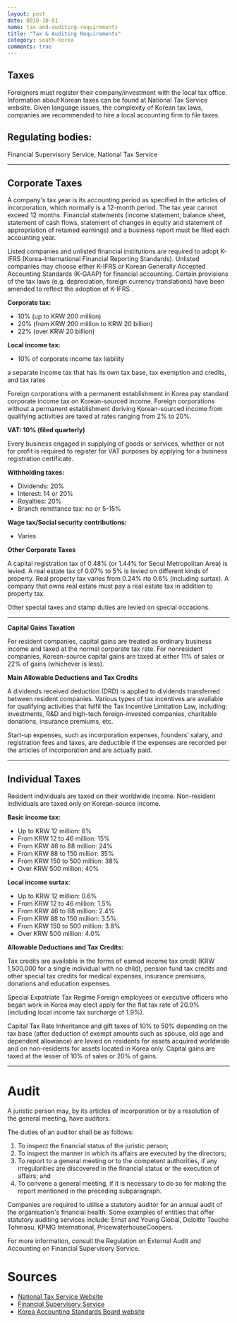 ```yaml
---
layout: post
date: 0010-10-01
name: tax-and-auditing-requirements
title: "Tax & Auditing Requirements"
category: south-korea
comments: true
---
```


## Taxes

Foreigners must register their company/investment with the local tax office. Information about Korean taxes can be found at National Tax Service website. Given language issues, the complexity of Korean tax laws, companies are recommended to hire a local accounting firm to file taxes. 

## Regulating bodies: 

Financial Supervisory Service, National Tax Service

**  **

## Corporate Taxes

A company's tax year is its accounting period as specified in the articles of incorporation, which normally is a 12-month period. The tax year cannot exceed 12 months. Financial statements (income statement, balance sheet, statement of cash flows, statement of changes in equity and statement of appropriation of retained earnings) and a business report must be filed each accounting year.

Listed companies and unlisted financial institutions are required to adopt K-IFRS (Korea-International Financial Reporting Standards). Unlisted companies may choose either K-IFRS or Korean Generally Accepted Accounting Standards (K-GAAP) for financial accounting. Certain provisions of the tax laws (e.g. depreciation, foreign currency translations) have been amended to reflect the adoption of K-IFRS .

**Corporate tax:** 

   - 10% (up to KRW 200 million)  
   - 20% (from KRW 200 million to KRW 20 billion)
   - 22% (over KRW 20 billion)

**Local income tax:**

   - 10% of corporate income tax liability
    
a separate income tax that has its own tax base, tax exemption and credits, and tax rates

Foreign corporations with a permanent establishment in Korea pay standard corporate income tax on Korean-sourced income. Foreign corporations without a permanent establishment deriving Korean-sourced income from qualifying activities are taxed at rates ranging from 2% to 20%. 

**VAT: 10% (filed quarterly)**

Every business engaged in supplying of goods or services, whether or not for profit is required to register for VAT purposes by applying for a business registration certificate.

**Withholding taxes:**

   - Dividends: 20%
   - Interest: 14 or 20%
   - Royalties: 20% 
   - Branch remittance tax:  no or 5-15%

**Wage tax/Social security contributions:**

   - Varies

**Other Corporate Taxes**

A capital registration tax of 0.48% (or 1.44% for Seoul Metropolitan Area) is levied. A real estate tax of 0.07% to 5% is levied on different kinds of property. Real property tax varies from 0.24% rto 0.6% (including surtax). A company that owns real estate must pay a real estate tax in addition to property tax. 

Other special taxes and stamp duties are levied on special occasions.

**  **

**Capital Gains Taxation**

For resident companies, capital gains are treated as ordinary business income and taxed at the normal corporate tax rate. For nonresident companies, Korean-source capital gains are taxed at either 11% of sales or 22% of gains (whichever is less). 

**Main Allowable Deductions and Tax Credits**

A dividends received deduction (DRD) is applied to dividends transferred between resident companies. Various types of tax incentives are available for qualifying activities that fulfil the Tax Incentive Limitation Law, including: investments, R&D and high-tech foreign-invested companies, charitable donations, insurance premiums, etc.

Start-up expenses, such as incorporation expenses, founders’ salary, and registration fees and taxes, are deductible if the expenses are recorded per the articles of incorporation and are actually paid. 

**  **

## Individual Taxes

Resident individuals are taxed on their worldwide income. Non-resident individuals are taxed only on Korean-source income.

**Basic income tax:**

  - Up to KRW 12 million: 6%
  - From KRW 12  to 46 million: 15%
  - From KRW 46 to 88 million: 24%
  - From KRW 88 to 150 millioт: 35%
  - From KRW 150 to 500 million: 38%
  - Over KRW 500 million: 40%

**Local income surtax:**

  - Up to KRW 12 million: 0.6%
  - From KRW 12  to 46 million: 1.5%
  - From KRW 46 to 88 million: 2.4%
  - From KRW 88 to 150 million: 3.5%
  - From KRW 150 to 500 million: 3.8%
  - Over KRW 500 million: 4.0%

**Allowable Deductions and Tax Credits:**

Tax credits are available in the forms of earned income tax credit (KRW 1,500,000 for a single individual with no child), pension fund tax credits and other special tax credits for medical expenses, insurance premiums, donations and education expenses. 

Special Expatriate Tax Regime
Foreign employees or executive officers who began work in Korea may elect apply for the flat tax rate of 20.9% (including local income tax surcharge of 1.9%).

Capital Tax Rate
Inheritance and gift taxes of 10% to 50% depending on the tax base (after deduction of exempt amounts such as spouse, old age and dependent allowance) are levied on residents for assets acquired worldwide and on non-residents for assets located in Korea only. Capital gains are taxed at the lesser of 10% of sales or 20% of gains.

**  **

# Audit

A juristic person may, by its articles of incorporation or by a resolution of the general meeting, have auditors.  

The duties of an auditor shall be as follows:

  1. To inspect the financial status of the juristic person;
  2. To inspect the manner in which its affairs are executed by the directors;
  3. To report to a general meeting or to the competent authorities, if any irregularities are discovered in the financial status or the execution of affairs; and
  4. To convene a general meeting, if it is necessary to do so for making the report mentioned in the preceding subparagraph.

Companies are required to utilise a statutory auditor for an annual audit of the organisation's financial health. Some examples of entities that offer statutory auditing services include: Ernst and Young Global, Deloitte Touche Tohmasu, KPMG International, PricewaterhouseCoopers.

For more information, consult the Regulation on External Audit and Accounting on Financial Supervisory Service.

# Sources

- [National Tax Service Website](http://www.nts.go.kr/eng/)
- [Financial Supervisory Service](http://www.english.fss.or.kr/fss/en/main.jsp)
- [Korea Accounting Standards Board website](http://www.eng.kasb.or.kr/fe/cms/standard/NR_asnpe/NR_index.do)

